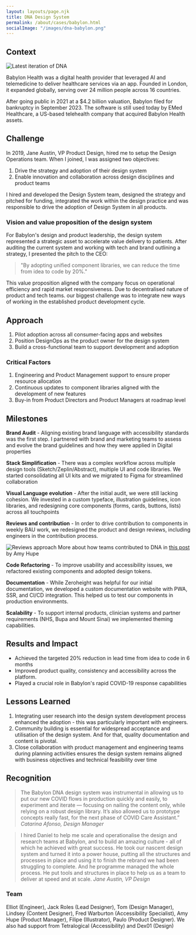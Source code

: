 ```yaml
---
layout: layouts/page.njk
title: DNA Design System
permalink: /about/cases/babylon.html
socialImage: "/images/dna-babylon.png"
---
```


## Context
![Latest iteration of DNA](/images/dna-babylon.png "A Latest iteration of DNA")

Babylon Health was a digital health provider that leveraged AI and telemedicine to deliver healthcare services via an app.
Founded in London, it expanded globally, serving over 24 million people across 16 countries.

After going public in 2021 at a $4.2 billion valuation, Babylon filed for bankruptcy in September 2023. The software is still used today by EMed Healthcare, a US-based telehealth company that acquired Babylon Health assets. 

## Challenge

In 2019, Jane Austin, VP Product Design, hired me to setup the Design Operations team. When I joined, I was assigned two objectives:

1. Drive the strategy and adoption of their design system
2. Enable innovation and collaboration across design disciplines and product teams 

I hired and developed the Design System team, designed the strategy and pitched for funding, integrated the work within the design practice and was responsible to drive the adoption of Design System in all products. 

### Vision and value proposition of the design system

For Babylon's design and product leadership, the design system represented a strategic asset to accelerate value delivery to patients. 
After auditing the current system and working with tech and brand outlining a strategy, I presented the pitch to the CEO:

> "By adopting unified component libraries, we can reduce the time from idea to code by 20%."

This value proposition aligned with the company focus on operational efficiency and rapid market responsiveness. Due to decentralised nature of product and tech teams.
our biggest challenge was to integrate new ways of working in the established product development cycle.  


## Approach

1. Pilot adoption across all consumer-facing apps and websites
2. Position DesignOps as the product owner for the design system
3. Build a cross-functional team to support development and adoption

### Critical Factors

1. Engineering and Product Management support to ensure proper resource allocation 
2. Continuous updates to component libraries aligned with the development of new features
3. Buy-in from Product Directors and Product Managers at roadmap level

## Milestones 

**Brand Audit** - Aligning existing brand language with accessibility standards was the first step. I partnered with brand and marketing teams to assess and evolve the brand guidelines and how they were applied in Digital properties

**Stack Simplification** - There was a complex workflow across multiple design tools (Sketch/Zeplin/Abstract), multiple UI and code libraries. We started consolidating all UI kits and we migrated to Figma for streamlined collaboration

**Visual Language evolution** - After the initial audit, we were still lacking cohesion. We invested in a custom typeface, illustration guidelines, icon libraries, and redesigning core components (forms, cards, buttons, lists) across all touchpoints 

**Reviews and contribution** - In order to drive contribution to components in weekly BAU work, we redesigned the product and design reviews, including engineers in the contribution process.

![Reviews approach](/images/reviews-babylon.png "Driving adoption through feedback loops")
More about how teams contributed to DNA in [this post](https://amyhupe.co.uk/articles/enabling-contribution-in-the-early-stages-of-the-babylon-design-system/) by Amy Hupe

**Code Refactoring** -  To improve usability and accessibility issues, we refactored existing components and adopted design tokens.  

**Documentation** - While Zeroheight was helpful for our initial documentation, we developed a custom documentation website with PWA, SSR, and CI/CD integration. This helped us to test our components in production environments.  

**Scalability** - To support internal products, clinician systems and partner requirements (NHS, Bupa and Mount Sinai) we implemented theming capabilities.  

## Results and Impact

- Achieved the targeted 20% reduction in lead time from idea to code in 6 months
- Improved product quality, consistency and accessibility across the platform. 
- Played a crucial role in Babylon's rapid COVID-19 response capabilities 

## Lessons Learned

1. Integrating user research into the design system development process enhanced the adoption  - this was particularly important with engineers.   
2. Community building is essential for widespread acceptance and utilisation of the design system. And for that, quality documentation and content is pivotal. 
3. Close collaboration with product management and engineering teams during planning activities ensures the design system remains aligned with business objectives and technical feasibility over time 

## Recognition
> The Babylon DNA design system was instrumental in allowing us to put our new COVID flows in production quickly and easily, to experiment and iterate — focusing on nailing the content only, while relying on a robust design library. It’s also allowed us to prototype concepts really fast, for the next phase of COVID Care Assistant.”
   *Catarina Afonso, Design Manager* 

> I hired Daniel to help me scale and operationalise the design and research teams at Babylon, and to build an amazing culture - all of which he achieved with great success.
  He took our nascent design system and turned it into a power house, putting all the structures and processes in place and using it to finish the rebrand we had been struggling to complete. And he programme managed the whole process. He put tools and structures in place to help us as a team to deliver at speed and at scale.
  *Jane Austin, VP Design*  

### Team 
Elliot (Engineer), Jack Roles (Lead Designer), Tom (Design Manager), Lindsey (Content Designer), Fred Warburton (Accessibility Specialist), Amy Hupe (Product Manager), Filipe (Illustrator), Paulo (Product Designer). We also had support from Tetralogical (Accessibility) and Dex01 (Design) 


